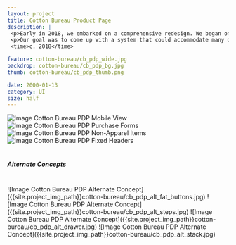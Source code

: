 ```yaml
---
layout: project
title: Cotton Bureau Product Page
description: |
 <p>Early in 2018, we embarked on a comprehensive redesign. We began offering our own size-inclusive t-shirts as an option alongside the ones we've used for years, giving customers an option for the first time. This, combined with the emergence of non-apparel products on the site significantly increased the complexity of the purchasing experience.</p>
 <p>Our goal was to come up with a system that could accommodate many different product configurations, successfully lead the customer through the various options, give the user resources and information about each available piece of apparel, and (since this is the entrance point for most visitors) present other products without overwhelming users.</p>
 <time>c. 2018</time>

feature: cotton-bureau/cb_pdp_wide.jpg
backdrop: cotton-bureau/cb_pdp_bg.jpg
thumb: cotton-bureau/cb_pdp_thumb.png

date: 2000-01-13
category: UI
size: half
---
```



![Image Cotton Bureau PDP Mobile View]({{site.project_img_path}}cotton-bureau/cb_pdp_mobile.jpg)
![Image Cotton Bureau PDP Purchase Forms]({{site.project_img_path}}cotton-bureau/cb_pdp_buy.jpg)
![Image Cotton Bureau PDP Non-Apparel Items]({{site.project_img_path}}cotton-bureau/cb_pdp_non-apparel.jpg)
![Image Cotton Bureau PDP Fixed Headers]({{site.project_img_path}}cotton-bureau/cb_pdp_headers.jpg)
<br><br>
<h5><span>Alternate Concepts</span></h5>
<br>
![Image Cotton Bureau PDP Alternate Concept]({{site.project_img_path}}cotton-bureau/cb_pdp_alt_fat_buttons.jpg)
![Image Cotton Bureau PDP Alternate Concept]({{site.project_img_path}}cotton-bureau/cb_pdp_alt_steps.jpg)
![Image Cotton Bureau PDP Alternate Concept]({{site.project_img_path}}cotton-bureau/cb_pdp_alt_drawer.jpg)
![Image Cotton Bureau PDP Alternate Concept]({{site.project_img_path}}cotton-bureau/cb_pdp_alt_stack.jpg)

<!--
<p>Because of the nature of Cotton Bureau's business model (a platform allowing many individuals to sell their designs on a t-shirt), a majority of the site's traffic is sent directly to a product by its designer, making it far and away the most critical page on the site.</p>
-->
